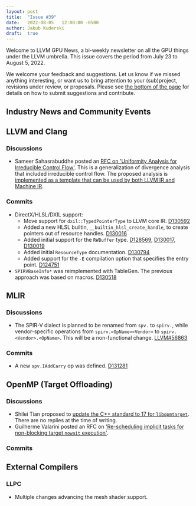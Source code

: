 ```yaml
---
layout: post
title:  "Issue #39"
date:   2022-08-05   12:00:00 -0500
author: Jakub Kuderski
draft:  true
---
```


Welcome to LLVM GPU News, a bi-weekly newsletter on all the GPU things under the LLVM umbrella.
This issue covers the period from July 23 to August 5, 2022.

We welcome your feedback and suggestions. Let us know if we missed anything interesting, or want us to bring attention to your (sub)project, revisions under review, or proposals. Please see [the bottom of the page](https://llvm-gpu-news.github.io/about/) for details on how to submit suggestions and contribute.


## Industry News and Community Events


##  LLVM and Clang

### Discussions

* Sameer Sahasrabuddhe posted an [RFC on 'Uniformity Analysis for Irreducible Control Flow'](https://discourse.llvm.org/t/rfc-uniformity-analysis-for-irreducible-control-flow/64139). This is a generalization of divergence analysis that included irreducible control flow. The proposed analysis is [implemented as a template that can be used by both LLVM IR and Machine IR](https://reviews.llvm.org/D130746).

### Commits

* DirectX/HLSL/DXIL support:
  * Move support for `dxil::TypedPointerType` to LLVM core IR. [D130592](https://reviews.llvm.org/D130592)
  * Added a new HLSL builtin, `__builtin_hlsl_create_handle`, to create pointers out of resource handles. [D130016](https://reviews.llvm.org/D130016)
  * Added initial support for the `RWBuffer` type. [D128569](https://reviews.llvm.org/D128569), [D130017](https://reviews.llvm.org/D130017), [D130019](https://reviews.llvm.org/D130019)
  * Added initial `ResourceType` documentation. [D130794](https://reviews.llvm.org/D130794)
  * Added support for the `-E` compilation option that specifies the entry point. [D124751](https://reviews.llvm.org/D124751)
* `SPIRVBaseInfo*` was reimplemented with TableGen. The previous approach was based on macros. [D130518](https://reviews.llvm.org/D130518)


## MLIR

### Discussions

* The SPIR-V dialect is planned to be renamed from `spv.` to `spirv.`, while vendor-specific operations from `spirv.<OpName><Vendor>` to `spirv.<Vendor>.<OpName>`. This will be a non-functional change. [LLVM#56863](https://github.com/llvm/llvm-project/issues/56863)

### Commits

*  A new `spv.IAddCarry` op was defined. [D131281](https://reviews.llvm.org/D131281)


## OpenMP (Target Offloading)

### Discussions

* Shilei Tian proposed to [update the C++ standard to 17 for `libopmtarget`](https://discourse.llvm.org/t/rfc-update-c-standard-to-17-for-libomptarget/64310). There are no replies at the time of writing.
* Guilherme Valarini posted an RFC on ['Re-scheduling implicit tasks for non-blocking target `nowait` execution'](https://discourse.llvm.org/t/rfc-re-scheduling-implicit-tasks-for-non-blocking-target-nowait-execution/64239).

### Commits


## External Compilers

### LLPC

* Multiple changes advancing the mesh shader support.
